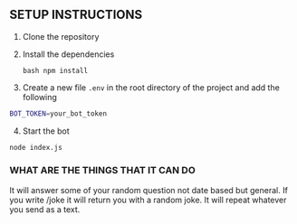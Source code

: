 ## SETUP INSTRUCTIONS

1.  Clone the repository

2.  Install the dependencies

    `bash npm install`

3.  Create a new file `.env` in the root directory of the project and add the following

```bash
BOT_TOKEN=your_bot_token
```

4. Start the bot

```bash
node index.js
```

### WHAT ARE THE THINGS THAT IT CAN DO

It will answer some of your random question not date based but general. If you write /joke it will return you with a random joke. It will repeat whatever you send as a text.
